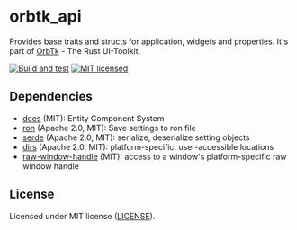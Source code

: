 # orbtk_api

Provides base traits and structs for application, widgets and properties. It's part of [OrbTk](https://gitlab.redox-os.org/redox-os/orbtk) - The Rust UI-Toolkit.

[![Build and test](https://github.com/redox-os/orbtk/workflows/CI/badge.svg)](https://github.com/redox-os/orbtk/actions)
[![MIT licensed](https://img.shields.io/badge/license-MIT-blue.svg)](../../LICENSE)

## Dependencies

* [dces](https://gitlab.redox-os.org/redox-os/dces-rust) (MIT): Entity Component System
* [ron](https://github.com/ron-rs/ron) (Apache 2.0, MIT): Save settings to ron file
* [serde](https://github.com/serde-rs/serde) (Apache 2.0, MIT): serialize, deserialize setting objects
* [dirs](https://github.com/xdg-rs/dirs.git) (Apache 2.0, MIT): platform-specific, user-accessible locations
* [raw-window-handle](https://github.com/rust-windowing/raw-window-handle) (MIT): access to a window's platform-specific raw window handle

## License

Licensed under MIT license ([LICENSE](../../LICENSE)).

